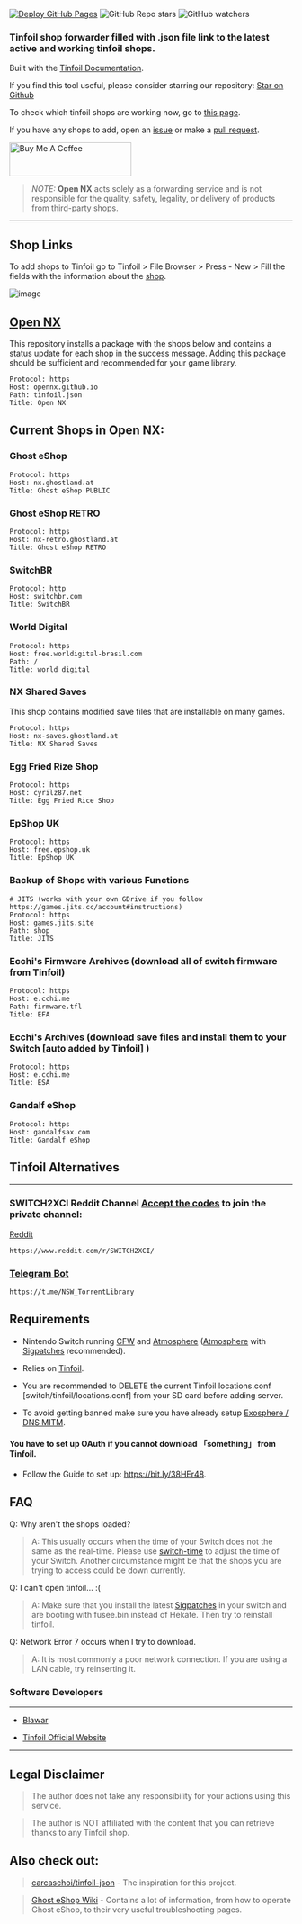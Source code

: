 [![Deploy GitHub Pages](https://github.com/OpenNX/opennx.github.io/actions/workflows/jekyll-gh-pages.yml/badge.svg)](https://github.com/OpenNX/opennx.github.io/actions/workflows/jekyll-gh-pages.yml)
![GitHub Repo stars](https://img.shields.io/github/stars/OpenNX/opennx.github.io)
![GitHub watchers](https://img.shields.io/github/watchers/OpenNX/opennx.github.io)


### Tinfoil shop forwarder filled with .json file link to the latest active and working tinfoil shops. 

Built with the [Tinfoil Documentation](https://blawar.github.io/tinfoil/custom_index/).

If you find this tool useful, please consider starring our repository: [Star on Github](https://github.com/OpenNX/opennx.github.io) 

To check which tinfoil shops are working now, go to [this page](https://melogabriel.github.io/tinfoil-shops-status/).

If you have any shops to add, open an [issue](https://github.com/OpenNX/opennx.github.io/issues/new/choose) or make a [pull request](https://github.com/OpenNX/opennx.github.io/pulls).

<a href="https://www.buymeacoffee.com/gabrielmelo" target="_blank"><img src="https://cdn.buymeacoffee.com/buttons/v2/default-yellow.png" alt="Buy Me A Coffee" style="height: 60px !important;width: 217px !important;" ></a>

> *NOTE:*
> **Open NX** acts solely as a forwarding service and is not responsible for the quality, safety, legality, or delivery of products from third-party shops.
               
___

## Shop Links

To add shops to Tinfoil go to Tinfoil > File Browser > Press - New > Fill the fields with the information about the [shop](https://opennx.github.io/tinfoil). 

![image](https://github.com/user-attachments/assets/91d3fddf-74a6-46fe-8a0b-b3de94e7646a)



## [Open NX](https://opennx.github.io/tinfoil)

This repository installs a package with the shops below and contains a status update for each shop in the success message. Adding this package should be sufficient and recommended for your game library.

```
Protocol: https
Host: opennx.github.io
Path: tinfoil.json
Title: Open NX
```

## Current Shops in Open NX:

### Ghost eShop
```
Protocol: https
Host: nx.ghostland.at
Title: Ghost eShop PUBLIC
```

### Ghost eShop RETRO
```
Protocol: https
Host: nx-retro.ghostland.at
Title: Ghost eShop RETRO
```

### SwitchBR
```
Protocol: http
Host: switchbr.com
Title: SwitchBR
```

### World Digital
```
Protocol: https
Host: free.worldigital-brasil.com
Path: /
Title: world digital
```

### NX Shared Saves
This shop contains modified save files that are installable on many games.
```
Protocol: https
Host: nx-saves.ghostland.at
Title: NX Shared Saves
```

### Egg Fried Rize Shop
```
Protocol: https
Host: cyrilz87.net
Title: Egg Fried Rice Shop
```

### EpShop UK
```
Protocol: https
Host: free.epshop.uk
Title: EpShop UK
```


### Backup of Shops with various Functions
```
# JITS (works with your own GDrive if you follow https://games.jits.cc/account#instructions)
Protocol: https
Host: games.jits.site
Path: shop
Title: JITS
```

### Ecchi's Firmware Archives (download all of switch firmware from Tinfoil)
```
Protocol: https
Host: e.cchi.me
Path: firmware.tfl
Title: EFA
```

### Ecchi's Archives (download save files and install them to your Switch [auto added by Tinfoil] )
```
Protocol: https
Host: e.cchi.me
Title: ESA
```

### Gandalf eShop
```
Protocol: https
Host: gandalfsax.com
Title: Gandalf eShop
```

## Tinfoil Alternatives
---
### SWITCH2XCI Reddit Channel [Accept the codes](https://docs.google.com/forms/d/e/1FAIpQLSe2GJNZ2rVqkSgc1odtfgKhlvfvfWFEnSRTlngaVO2BlM2gYw/viewform) to join the private channel:

[Reddit](https://www.reddit.com/r/SWITCH2XCI/)
```
https://www.reddit.com/r/SWITCH2XCI/
```

### [Telegram Bot](https://t.me/NSW_TorrentLibrary)

```
https://t.me/NSW_TorrentLibrary
```

## Requirements

* Nintendo Switch running [CFW](https://opennx.github.io/what-is-custom-firmware/) and [Atmosphere](https://opennx.github.io/atmosphere-explained-a-deep-dive-into-the-best-switch-cfw/) ([Atmosphere](https://github.com/Atmosphere-NX/Atmosphere/releases) with [Sigpatches](https://github.com/ITotalJustice/patches/releases) recommended).

* Relies on [Tinfoil](https://tinfoil.io).

* You are recommended to DELETE the current Tinfoil locations.conf [switch/tinfoil/locations.conf] from your SD card before adding server.

* To avoid getting banned make sure you have already setup [Exosphere / DNS MITM](https://rentry.org/ExosphereDNSMITM).

#### You have to set up OAuth if you cannot download  「something」  from Tinfoil.
* Follow the Guide to set up: https://bit.ly/38HEr48.

## FAQ

Q: Why aren't the shops loaded?

> A: This usually occurs when the time of your Switch does not the same as the real-time. Please use [switch-time](https://github.com/3096/switch-time) to adjust the time of your Switch. Another circumstance might be that the shops you are trying to access could be down currently.


Q: I can't open tinfoil... :(

> A: Make sure that you install the latest [Sigpatches](https://github.com/ITotalJustice/patches/releases/latest) in your switch and are booting with fusee.bin instead of Hekate. Then try to reinstall tinfoil.


Q: Network Error 7 occurs when I try to download.

> A: It is most commonly a poor network connection. If you are using a LAN cable, try reinserting it.


### Software Developers
___

* [Blawar](https://github.com/blawar)

* [Tinfoil Official Website](https://tinfoil.io)

---

## Legal Disclaimer

> The author does not take any responsibility for your actions using this service.

> The author is NOT affiliated with the content that you can retrieve thanks to any Tinfoil shop.

## Also check out:

> [carcaschoi/tinfoil-json](https://github.com/carcaschoi/tinfoil-json) - The inspiration for this project.

> [Ghost eShop Wiki](https://wiki.ghosteshop.com/docs/category/nx--nintendo-switch) - Contains a lot of information, from how to operate Ghost eShop, to their very useful troubleshooting pages.


